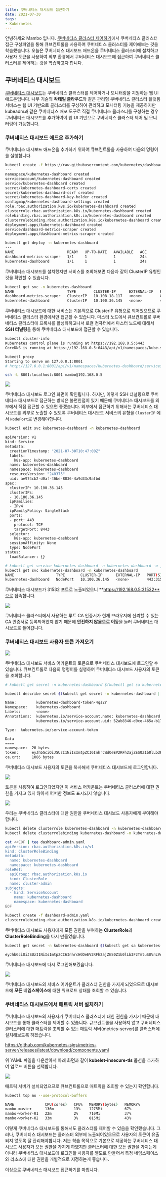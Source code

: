 ```yaml
---
title: 쿠버네티스 대시보드 접근하기
date: 2021-07-30
tags:
- Kubernetes
---
```


안녕하세요 Mambo 입니다. [쿠버네티스 클러스터 제어하기](/control-kubernetes-cluster)에서 쿠버네티스 클러스터 접근 구성파일을 통해 큐브컨트롤을 사용하여 쿠버네티스 클러스터를 제어해보는 것을 학습했습니다. 오늘은 쿠버네티스 대시보드 애드온을 쿠버네티스 클러스터에 설치하고 사용자 토큰을 사용하여 외부 환경에서 쿠버네티스 대시보드에 접근하여 쿠버네티스 클러스터를 제어하는 것을 학습하고자 합니다.

## 쿠버네티스 대시보드
[쿠버네티스 대시보드](https://github.com/kubernetes/dashboard)는 쿠버네티스 클러스터를 제어하거나 모니터링을 지원하는 웹 UI 애드온입니다. 나무 기술의 **칵테일 클라우드**와 같은 관리형 쿠버네티스 클러스터 플랫폼 서비스는 웹 UI 기반으로 클러스터를 구성하여 관리하고 모니터링 기능을 제공하지만 kubeadm과 같은 쿠버네티스 배포 도구로 직접 쿠버네티스 클러스터를 구성하는 경우 쿠버네티스 대시보드를 추가하여야 웹 UI 기반으로 쿠버네티스 클러스터 제어 및 모니터링이 가능합니다.

### 쿠버네티스 대시보드 애드온 추가하기
쿠버네티스 대시보드 애드온을 추가하기 위하여 큐브컨트롤을 사용하여 다음의 명령어를 실행합니다.

```sh Terminal
kubectl create -f https://raw.githubusercontent.com/kubernetes/dashboard/v2.3.1/aio/deploy/recommended.yaml
---
namespace/kubernetes-dashboard created
serviceaccount/kubernetes-dashboard created
service/kubernetes-dashboard created
secret/kubernetes-dashboard-certs created
secret/kubernetes-dashboard-csrf created
secret/kubernetes-dashboard-key-holder created
configmap/kubernetes-dashboard-settings created
role.rbac.authorization.k8s.io/kubernetes-dashboard created
clusterrole.rbac.authorization.k8s.io/kubernetes-dashboard created
rolebinding.rbac.authorization.k8s.io/kubernetes-dashboard created
clusterrolebinding.rbac.authorization.k8s.io/kubernetes-dashboard created
deployment.apps/kubernetes-dashboard created
service/dashboard-metrics-scraper created
deployment.apps/dashboard-metrics-scraper created

kubectl get deploy -n kubernetes-dashboard
---
NAME                        READY   UP-TO-DATE   AVAILABLE   AGE
dashboard-metrics-scraper   1/1     1            1           24s
kubernetes-dashboard        1/1     1            1           24s
```

쿠버네티스 대시보드를 설치했지만 서비스를 조회해보면 다음과 같이 ClusterIP 유형인 것을 확인할 수 있습니다.

```sh Terminal
kubectl get svc -n kubernetes-dashboard
NAME                        TYPE        CLUSTER-IP      EXTERNAL-IP   PORT(S)    AGE
dashboard-metrics-scraper   ClusterIP   10.108.18.117   <none>        8000/TCP   74s
kubernetes-dashboard        ClusterIP   10.100.36.145   <none>        443/TCP    74s
```

쿠버네티스 대시보드에 대한 서비스는 기본적으로 ClusterIP 유형으로 되어있으므로 쿠버네티스 클러스터 환경에서만 접근할 수 있습니다. 마스터 노드에서 큐브컨트롤로 쿠버네티스 클러스터에 프록시를 활성화하고나서 로컬 컴퓨터에서 마스터 노드에 대해서 **SSH 터널링**을 통해 쿠버네티스 대시보드에 접근할 수 있습니다.

```sh Terminal
kubectl cluster-info
Kubernetes control plane is running at https://192.168.0.5:6443
CoreDNS is running at https://192.168.0.5:6443/api/v1/namespaces/kube-system/services/kube-dns:dns/proxy

kubectl proxy
Starting to serve on 127.0.0.1:8001
# http://127.0.0.1:8001/api/v1/namespaces/kubernetes-dashboard/services/https:kubernetes-dashboard:/proxy/

ssh -L 8001:localhost:8001 mambo@192.168.0.5
```

![](../images/posts/access-kubernetes-dashboard-02.png)

쿠버네티스 대시보드 로그인 화면이 확인됩니다. 하지만, 이렇게 SSH 터널링으로 쿠버네티스 대시보드로 접근하는 방식은 불편한점이 있기 때문에 쿠버네티스 대시보드를 외부에서 직접 접근할 수 있으면 좋겠습니다. 외부에서 접근하기 위해서는 쿠버네티스 대시보드를 외부로 노출할 수 있도록 쿠버네티스 대시보드 서비스의 유형을 `ClusterIP` 에서 `NodePort`로 변경해야합니다.

```sh Terminal
kubectl edit svc kubernetes-dashboard -n kubernetes-dashboard

apiVersion: v1
kind: Service
metadata:
  creationTimestamp: "2021-07-30T10:47:00Z"
  labels:
    k8s-app: kubernetes-dashboard
  name: kubernetes-dashboard
  namespace: kubernetes-dashboard
  resourceVersion: "240375"
  uid: ae974cb2-d0af-46be-8036-4a9d33c9afbd
spec:
  clusterIP: 10.100.36.145
  clusterIPs:
  - 10.100.36.145
  ipFamilies:
  - IPv4
  ipFamilyPolicy: SingleStack
  ports:
  - port: 443
    protocol: TCP
    targetPort: 8443
  selector:
    k8s-app: kubernetes-dashboard
  sessionAffinity: None
  type: NodePort
status:
  loadBalancer: {}

# kubectl get service kubernetes-dashboard -n kubernetes-dashboard -o jsonpath="{.spec.ports[0].nodePort}" | awk '{print $1}'
kubectl get svc kubernetes-dashboard -n kubernetes-dashboard
NAME                   TYPE       CLUSTER-IP      EXTERNAL-IP   PORT(S)         AGE
kubernetes-dashboard   NodePort   10.100.36.145   <none>        443:31532/TCP   21m
```

쿠버네티스 대시보드가 31532 포트로 노출되었으니 **https://192.168.0.5:31532**으로 접속합니다.

![](../images/posts/access-kubernetes-dashboard-01.png)

쿠버네티스 클러스터에서 사용하는 루트 CA 인증서가 현재 브라우저에 신뢰할 수 있는 CA 인증서로 등록되어있지 않기 때문에 **안전하지 않음으로 이동**을 눌러 쿠버네티스 대시보드로 들어갑니다.

### 쿠버네티스 대시보드 사용자 토큰 가져오기

![](../images/posts/access-kubernetes-dashboard-02.png)

쿠버네티스 대시보드 서비스 어카운트의 토큰으로 쿠버네티스 대시보드에 로그인할 수 있습니다. 큐브컨트롤로 다음의 명령어를 실행하여 쿠버네티스 대시보드 사용자의 토큰을 조회합니다.

```sh terminal
# kubectl get secret -n kubernetes-dashboard $(kubectl get sa kubernetes-dashboard -n kubernetes-dashboard -o jsonpath="{.secrets[0].name}") -o jsonpath="{.data.token}" | base64 --decode | awk '{print $1}'

kubectl describe secret $(kubectl get secret -n kubernetes-dashboard | grep kubernetes-dashboard-token | awk '{print $1}') -n kubernetes-dashboard

Name:         kubernetes-dashboard-token-4qs2r
Namespace:    kubernetes-dashboard
Labels:       <none>
Annotations:  kubernetes.io/service-account.name: kubernetes-dashboard
              kubernetes.io/service-account.uid: 52ab8346-d0ce-465a-b170-1a240cbcbf83

Type:  kubernetes.io/service-account-token

Data
====
namespace:  20 bytes
token:      eyJhbGciOiJSUzI1NiIsImtpZCI6InhrcWdOeEV2RFh2ajZES0Z1b0lLb3F2TmtuSUVnLVdFbktadk9SWjNYXzQifQ....
ca.crt:     1066 bytes
```

쿠버네티스 대시보드 사용자의 토큰을 복사해서 쿠버네티스 대시보드에 로그인합니다.

![](../images/posts/access-kubernetes-dashboard-03.png)

토큰을 사용하여 로그인되었지만 이 서비스 어카운트는 쿠버네티스 클러스터에 대한 권한을 가지고 있지 않아서 어떠한 정보도 표시되지 않습니다.

![](../images/posts/access-kubernetes-dashboard-04.png)

우리는 쿠버네티스 클러스터에 대한 권한을 쿠버네티스 대시보드 사용자에게 부여해야합니다.

```sh Terminal
kubectl delete clusterrole kubernetes-dashboard -n kubernetes-dashboard
kubectl delete clusterrolebinding kubernetes-dashboard -n kubernetes-dashboard

cat <<EOF | tee dashboard-admin.yaml
apiVersion: rbac.authorization.k8s.io/v1
kind: ClusterRoleBinding
metadata:
  name: kubernetes-dashboard
  namespace: kubernetes-dashboard
roleRef:
  apiGroup: rbac.authorization.k8s.io
  kind: ClusterRole
  name: cluster-admin
subjects:
  - kind: ServiceAccount
    name: kubernetes-dashboard
    namespace: kubernetes-dashboard
EOF

kubectl create -f dashboard-admin.yaml
clusterrolebinding.rbac.authorization.k8s.io/kubernetes-dashboard created
```

쿠버네티스 대시보드 사용자에게 모든 권한을 부여하는 **ClusterRole**과 **ClusterRoleBinding**을 다시 만들었습니다. 

```sh Terminal
kubectl get secret -n kubernetes-dashboard $(kubectl get sa kubernetes-dashboard -n kubernetes-dashboard -o jsonpath="{.secrets[0].name}") -o jsonpath="{.data.token}" | base64 --decode | awk '{print $1}'

eyJhbGciOiJSUzI1NiIsImtpZCI6InhrcWdOeEV2RFh2ajZES0Z1b0lLb3F2TmtuSUVnLVdFbktadk9SWjNYXzQifQ....
```

쿠버네티스 대시보드에 다시 로그인해보겠습니다.

![](../images/posts/access-kubernetes-dashboard-05.png)

쿠버네티스 대시보드의 서비스 어카운트가 클러스터 권한을 가지게 되었으므로 대시보드에 **모든 네임스페이스**에 대한 워크로드 상태를 조회할 수 있습니다.

### 쿠버네티스 대시보드에서 매트릭 서버 설치하기
쿠버네티스 대시보드의 사용자가 쿠버네티스 클러스터에 대한 권한을 가지기 때문에 대시보드를 통해 클러스터를 제어할 수 있습니다. 큐브컨트롤을 사용하지 않고 쿠버네티스 클러스터에 대한 매트릭을 조회할 수 있는 매트릭 서버(metrics-server)를 클러스터에 설치해보도록 하겠습니다.

https://github.com/kubernetes-sigs/metrics-server/releases/latest/download/components.yaml

위 YAML 파일을 다운받아서 아래 화면과 같이 **kubelet-insecure-tls** 옵션을 추가하여 업로드 버튼을 선택합니다.

![](../images/posts/access-kubernetes-dashboard-06.png)

매트릭 서버가 설치되었으므로 큐브컨트롤으로 매트릭을 조회할 수 있는지 확인합니다.

```sh Terminal
kubectl top no --use-protocol-buffers

NAME              CPU(cores)   CPU%   MEMORY(bytes)   MEMORY%
mambo-master      136m         13%    1275Mi          67%
mambo-worker-01   22m          2%     710Mi           37%
mambo-worker-02   33m          3%     815Mi           43%
```

이렇게 쿠버네티스 대시보드를 통해서도 클러스터를 제어할 수 있음을 확인했습니다. 그러나, 쿠버네티스 대시보드는 클러스터 외부에 노출되어있으므로 사용자의 토큰이 유출되지 않도록 잘 관리해야합니다. 저는 학습 목적으로 기본으로 제공하는 쿠버네티스 대시보드 사용자가 모든 권한을 가지게 하였지만 클러스터에 대한 모든 권한을 가지는게 아니라 쿠버네티스 대시보드에 로그인할 사용자를 별도로 만들어서 특정 네임스페이스와 리소스에 대한 권한을 개별적으로 지정하는게 좋습니다.

이상으로 쿠버네티스 대시보드 접근하기를 마칩니다.
